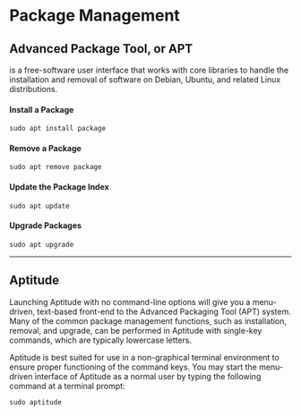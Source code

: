 # Package Management

## Advanced Package Tool, or APT

is a free-software user interface that works with core libraries to handle the installation and removal of software on Debian, Ubuntu, and related Linux distributions.

#### Install a Package
```
sudo apt install package
```

#### Remove a Package
```
sudo apt remove package
```

#### Update the Package Index
```
sudo apt update
```

#### Upgrade Packages
```
sudo apt upgrade
```

---

## Aptitude

Launching Aptitude with no command-line options will give you a menu-driven, text-based front-end to the Advanced Packaging Tool (APT) system. Many of the common package management functions, such as installation, removal, and upgrade, can be performed in Aptitude with single-key commands, which are typically lowercase letters.

Aptitude is best suited for use in a non-graphical terminal environment to ensure proper functioning of the command keys. You may start the menu-driven interface of Aptitude as a normal user by typing the following command at a terminal prompt:
```
sudo aptitude
```
